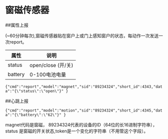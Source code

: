 # 窗磁传感器

##属性上报

(~60分钟每次),窗磁传感器贴在窗户上或门上感知窗户的状态，每动作一次发送一次report。

| 属性 | 说明 |
| --- | --- |
| status | open/close  (开/关) |
| battery | 0-100电池电量 |

```{"cmd":"report","model":"magnet","sid":"89234324","short_id":4343,"data":"{\"status\":\"open\"}" }```

##心跳上报

```{"cmd":"report","model":"motion","sid":"89234324","short_id":4345,"data":"{\"battery\":\"62\"}" }```

magnet代码是窗磁， 89234324代表的设备的ID（64位的长16进制字符串），status 是窗磁的开关状态,token是一个变化的字符串（不用管这个字段）。






